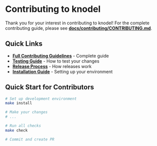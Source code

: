 # Contributing to knodel

Thank you for your interest in contributing to knodel! For the complete contributing guide, please see **[docs/contributing/CONTRIBUTING.md](docs/contributing/CONTRIBUTING.md)**.

## Quick Links

- **[Full Contributing Guidelines](docs/contributing/CONTRIBUTING.md)** - Complete guide
- **[Testing Guide](docs/development/testing.md)** - How to test your changes
- **[Release Process](docs/development/releasing.md)** - How releases work
- **[Installation Guide](docs/guides/installation.md)** - Setting up your environment

## Quick Start for Contributors

```bash
# Set up development environment
make install

# Make your changes
# ...

# Run all checks
make check

# Commit and create PR
```
